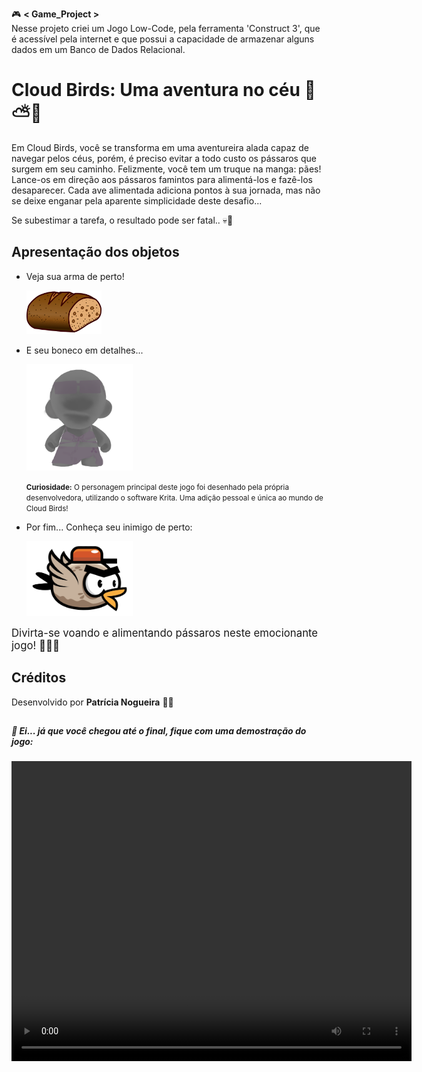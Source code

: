 🎮 **< Game_Project >** 
<br>
Nesse projeto criei um Jogo Low-Code, pela ferramenta 'Construct 3', que é acessível pela internet e que possui a capacidade de armazenar alguns dados em um Banco de Dados Relacional.

# Cloud Birds: Uma aventura no céu 🛫⛅🐥

Em Cloud Birds, você se transforma em uma aventureira alada capaz de navegar pelos céus, porém, é preciso evitar a todo custo os pássaros que surgem em seu caminho. Felizmente, você tem um truque na manga: pães! Lance-os em direção aos pássaros famintos para alimentá-los e fazê-los desaparecer. Cada ave alimentada adiciona pontos à sua jornada, mas não se deixe enganar pela aparente simplicidade deste desafio...

Se subestimar a tarefa, o resultado pode ser fatal.. 💀👻


## Apresentação dos objetos

- Veja sua arma de perto! 

  <img src="FINAL PROTOTYPE game_db/game_img/bread-bullet_cut.png"  width="120" height="70"></img>

- E seu boneco em detalhes...

  <img src="FINAL PROTOTYPE game_db/game_img/munny-finale-outfit.png" width="170" height="170"></img>

   <small>**Curiosidade:** O personagem principal deste jogo foi desenhado pela própria desenvolvedora, utilizando o software Krita. Uma adição pessoal e única ao mundo de Cloud Birds!</small>


- Por fim... Conheça seu inimigo de perto:

  <img src="FINAL PROTOTYPE game_db/game_img/bird-sprite2_cut.png" width="170" height="120"></img>


<big>Divirta-se voando e alimentando pássaros neste emocionante jogo! 🦸‍♀️🐤</big>

## Créditos

Desenvolvido por **Patrícia Nogueira** 👩‍💻

##

<h5>👀 Ei... já que você chegou até o final, fique com uma demostração do jogo:</h5>
<video src="FINAL PROTOTYPE game_db/game_img/gameplay.mp4" width="640" height="480" controls></video>
